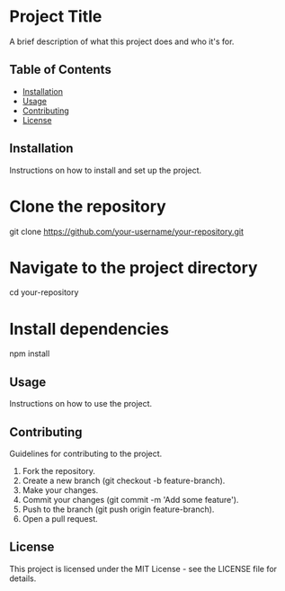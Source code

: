 # Project Title

A brief description of what this project does and who it's for.

## Table of Contents

- [Installation](#installation)
- [Usage](#usage)
- [Contributing](#contributing)
- [License](#license)

## Installation

Instructions on how to install and set up the project.


# Clone the repository
git clone https://github.com/your-username/your-repository.git

# Navigate to the project directory
cd your-repository

# Install dependencies
npm install


## Usage
Instructions on how to use the project.

## Contributing
Guidelines for contributing to the project.

1. Fork the repository.
2. Create a new branch (git checkout -b feature-branch).
3. Make your changes.
4. Commit your changes (git commit -m 'Add some feature').
5. Push to the branch (git push origin feature-branch).
6. Open a pull request.

## License
This project is licensed under the MIT License - see the LICENSE file for details.

